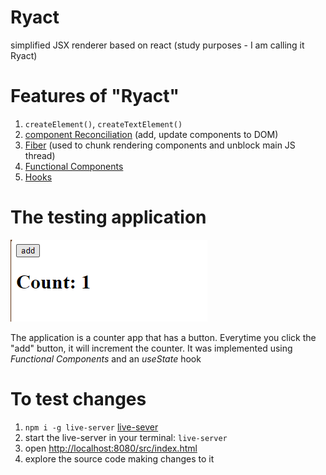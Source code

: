 # Ryact

simplified JSX renderer based on react (study purposes - I am calling it Ryact)

# Features of "Ryact"

1. `createElement()`, `createTextElement()`
2. [component Reconciliation](https://legacy.reactjs.org/docs/reconciliation.html) (add, update components to DOM)
3. [Fiber](https://github.com/acdlite/react-fiber-architecture) (used to chunk rendering components and unblock main JS thread)
4. [Functional Components](https://legacy.reactjs.org/docs/components-and-props.html#:~:text=on%20the%20screen.-,Function,-and%20Class%20Components)
5. [Hooks](https://legacy.reactjs.org/docs/hooks-rules.html#gatsby-focus-wrapper)

# The testing application

<img src="./assets/running-application.png" alt="counter-app"/>

The application is a counter app that has a button.
Everytime you click the "add" button, it will increment the counter.
It was implemented using _Functional Components_ and an _useState_ hook

# To test changes

1. `npm i -g live-server` [live-sever](https://www.npmjs.com/package/live-server)
2. start the live-server in your terminal: `live-server`
3. open [http://localhost:8080/src/index.html](http://localhost:8080/src/index.html)
4. explore the source code making changes to it
